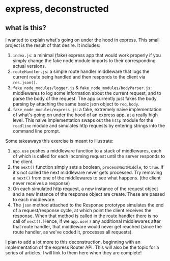 # express, deconstructed

## what is this?

I wanted to explain what's going on under the hood in express. This small project is the result of that desire. It includes:

1.  `index.js`: a minimal (fake) express app that would work properly if you simply change the fake node module imports to their corresponding actual versions.
2.  `routeHandler.js`: a simple route handler middleware that logs the current route being handled and then responds to the client via `res.json()`.
3.  `fake_node_modules/logger.js` & `fake_node_modules/bodyParser.js`: middlewares to log some information about the current request, and to parse the body of the request. The app currently just fakes the body parsing by attaching the same basic json object to `req.body`.
4.  `fake_node_modules/express.js`: a fake, extremely naive implementation of what's going on under the hood of an express app, at a really high level. This naive implementation swaps out the `http` module for the `readline` module and simulates http requests by entering strings into the command line prompt.

Some takeaways this exercise is meant to illustrate:

1.  `app.use` pushes a middleware function to a stack of middlewares, each of which is called for each incoming request until the server responds to the client.
2.  the `next()` function simply sets a boolean, `processNextMiddle`, to `true`. If it's not called the next middleware never gets processed. Try removing a `next()` from one of the middlewares to see what happens. (the client never receives a response)
3.  On each simulated http request, a new instance of the request object and a new instance of the response object are create. These are passed to each middleware.
4.  The `json` method attached to the Response prototype simulates the end of a request/response cycle, at which point the client receives the response. When that method is called in the route handler there is no call of `next()`. Hence, if we `app.use()` any additional middlewares after that route handler, that middleware would never get reached (since the route handler, as we've coded it, processes all requests).

I plan to add a lot more to this deconstruction, beginning with an implementation of the express Router API. This will also be the topic for a series of articles. I will link to them here when they are complete!
